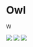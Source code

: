 # Owl
W

<img src="https://tenor.com/view/owl-fedora-cute-gif-7549019.gif">
<img src="https://media.tenor.com/i-stLGsTrZ4AAAAd/owl-hat.gif">
<img src="https://tenor.com/view/hoot-hoot-owl-fly-gif-16878437.gif">
